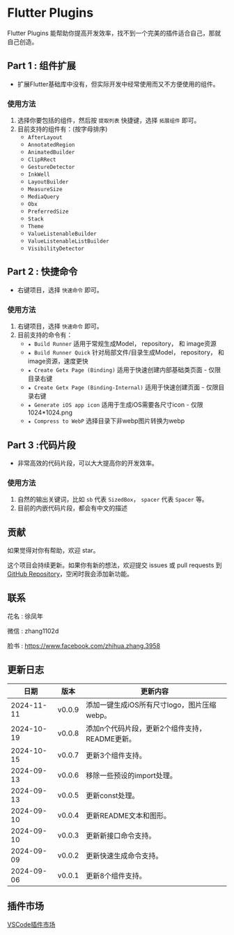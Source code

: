 # Flutter Plugins

Flutter Plugins 能帮助你提高开发效率，找不到一个完美的插件适合自己，那就自己创造。

## Part 1 : 组件扩展

- 扩展Flutter基础库中没有，但实际开发中经常使用而又不方便使用的组件。

### 使用方法

1. 选择你要包括的组件，然后按 `提取列表` 快捷键，选择 `拓展组件` 即可。
2. 目前支持的组件有：(按字母排序)
    - `AfterLayout`
    - `AnnotatedRegion`
    - `AnimatedBuilder`
    - `ClipRRect`
    - `GestureDetector`
    - `InkWell`
    - `LayoutBuilder`
    - `MeasureSize`
    - `MediaQuery`
    - `Obx`
    - `PreferredSize`
    - `Stack`
    - `Theme`
    - `ValueListenableBuilder`
    - `ValueListenableListBuilder`
    - `VisibilityDetector`

## Part 2 : 快捷命令

- 右键项目，选择 `快速命令` 即可。

### 使用方法

1. 右键项目，选择 `快速命令` 即可。
2. 目前支持的命令有：
    - `★ Build Runner` 适用于常规生成Model， repository， 和 image资源
    - `★ Build Runner Quick` 针对局部文件/目录生成Model， repository， 和 image资源，速度更快
    - `★ Create Getx Page (Binding)` 适用于快速创建内部基础类页面 - 仅限目录右键
    - `★ Create Getx Page (Binding-Internal)` 适用于快速创建页面 - 仅限目录右键
    - `★ Generate iOS app icon` 适用于生成iOS需要各尺寸icon - 仅限1024*1024.png
    - `★ Compress to WebP` 选择目录下非webp图片转换为webp
  
## Part 3 :代码片段

- 非常高效的代码片段，可以大大提高你的开发效率。

### 使用方法

1. 自然的输出关键词，比如 `sb` 代表 `SizedBox`， `spacer` 代表 `Spacer` 等。
2. 目前的内嵌代码片段，都会有中文的描述

## 贡献

如果觉得对你有帮助，欢迎 star。

这个项目会持续更新。如果你有新的想法，欢迎提交 issues 或 pull requests 到 [GitHub Repository](https://github.com/ke112/vscode_plugins)，空闲时我会添加新功能。


## 联系
花名 : 徐凤年

微信 : zhang1102d

脸书 : https://www.facebook.com/zhihua.zhang.3958

## 更新日志

| 日期       | 版本   | 更新内容                                       |
| ---------- | ------ | ---------------------------------------------- |
| 2024-11-11 | v0.0.9 | 添加一键生成iOS所有尺寸logo，图片压缩webp。    |
| 2024-10-19 | v0.0.8 | 添加n个代码片段，更新2个组件支持，README更新。 |
| 2024-10-15 | v0.0.7 | 更新3个组件支持。                              |
| 2024-09-13 | v0.0.6 | 移除一些预设的import处理。                     |
| 2024-09-13 | v0.0.5 | 更新const处理。                                |
| 2024-09-10 | v0.0.4 | 更新README文本和图形。                         |
| 2024-09-10 | v0.0.3 | 更新新接口命令支持。                           |
| 2024-09-09 | v0.0.2 | 更新快速生成命令支持。                         |
| 2024-09-06 | v0.0.1 | 更新8个组件支持。                              |

## 插件市场
[VSCode插件市场](https://marketplace.visualstudio.com/items?itemName=zhangzhihua.flutter-plugins-zhangzhihua)
